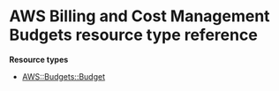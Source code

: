 # AWS Billing and Cost Management Budgets resource type reference<a name="AWS_Budgets"></a>

**Resource types**
+ [AWS::Budgets::Budget](aws-resource-budgets-budget.md)